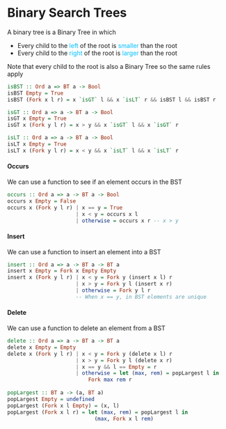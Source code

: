 # Binary Search Trees

A binary tree is a Binary Tree in which
- Every child to the <span style="color:#00bfff">left</span> of the root is <span style="color:#00bfff">smaller</span> than the root
- Every child to the <span style="color:#00bfff">right</span> of the root is <span style="color:#00bfff">larger</span> than the root

Note that every child to the root is also a Binary Tree so the same rules apply

```haskell
isBST :: Ord a => BT a -> Bool
isBST Empty = True
isBST (Fork x l r) = x `isGT` l && x `isLT` r && isBST l && isBST r

isGT :: Ord a => a -> BT a -> Bool
isGT x Empty = True
isGT x (Fork y l r) = x > y && x `isGT` l && x `isGT` r

isLT :: Ord a => a -> BT a -> Bool
isLT x Empty = True
isLT x (Fork y l r) = x < y && x `isLT` l && x `isLT` r
```

#### Occurs
We can use a function to see if an element occurs in the BST
```haskell
occurs :: Ord a => a -> BT a -> Bool
occurs x Empty = False
occurs x (Fork y l r) | x == y = True
					  | x < y = occurs x l
					  | otherwise = occurs x r -- x > y
```
#### Insert
We can use a function to insert an element into a BST
```haskell
insert :: Ord a => a -> BT a -> BT a
insert x Empty = Fork x Empty Empty
insert x (Fork y l r) | x < y = Fork y (insert x l) r
					  | x > y = Fork y l (insert x r)
					  | otherwise = Fork y l r
					  -- When x == y, in BST elements are unique
```

#### Delete
We can use a function to delete an element from a BST
```haskell
delete :: Ord a => a -> BT a -> BT a
delete x Empty = Empty
delete x (Fork y l r) | x < y = Fork y (delete x l) r
					  | x > y = Fork y l (delete x r)
					  | x == y && l == Empty = r
					  | otherwise = let (max, rem) = popLargest l in
						  Fork max rem r
					  
popLargest :: BT a -> (a, BT a)
popLargest Empty = undefined
popLargest (Fork x l Empty) = (x, l)
popLargest (Fork x l r) = let (max, rem) = popLargest l in
							(max, Fork x l rem)
```